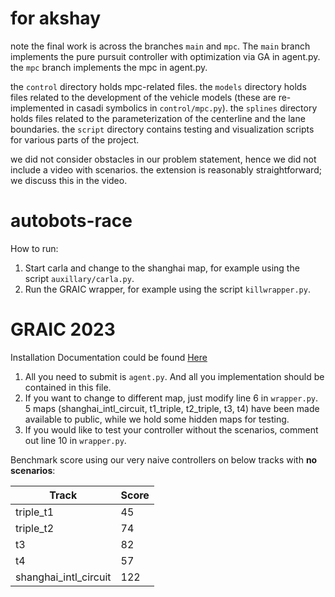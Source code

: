 # for akshay
note the final work is across the branches `main` and `mpc`. The `main` branch implements the pure
pursuit controller with optimization via GA in agent.py. the `mpc` branch implements the mpc in 
agent.py.

the `control` directory holds mpc-related files. the `models` directory holds files related
to the development of the vehicle models (these are re-implemented in casadi symbolics in 
`control/mpc.py`). the `splines` directory holds files related to the parameterization of
the centerline and the lane boundaries. the `script` directory contains testing and visualization
scripts for various parts of the project. 

we did not consider obstacles in our problem statement, hence we did not include a video
with scenarios. the extension is reasonably straightforward; we discuss this in the video.


# autobots-race
How to run:
1. Start carla and change to the shanghai map, for example using the script `auxillary/carla.py`. 
2. Run the GRAIC wrapper, for example using the script `killwrapper.py`.

# GRAIC 2023
Installation Documentation could be found [Here](https://docs.google.com/document/d/1O0thKd-WcQzPpEvyfJZmjEr0xCWvgUkzzftlyZxOi_A/edit?usp=sharing)

1. All you need to submit is `agent.py`. And all you implementation should be contained in this file.
2. If you want to change to different map, just modify line 6 in `wrapper.py`. 5 maps (shanghai_intl_circuit, t1_triple, t2_triple, t3, t4) have been made available to public, while we hold some hidden maps for testing.
3. If you would like to test your controller without the scenarios, comment out line 10 in `wrapper.py`.

Benchmark score using our very naive controllers on below tracks with **no scenarios**:

| Track | Score|
|-----|--------|
| triple_t1 | 45 |
| triple_t2 | 74 |
| t3 | 82 |
| t4 | 57 |
| shanghai_intl_circuit | 122 |
